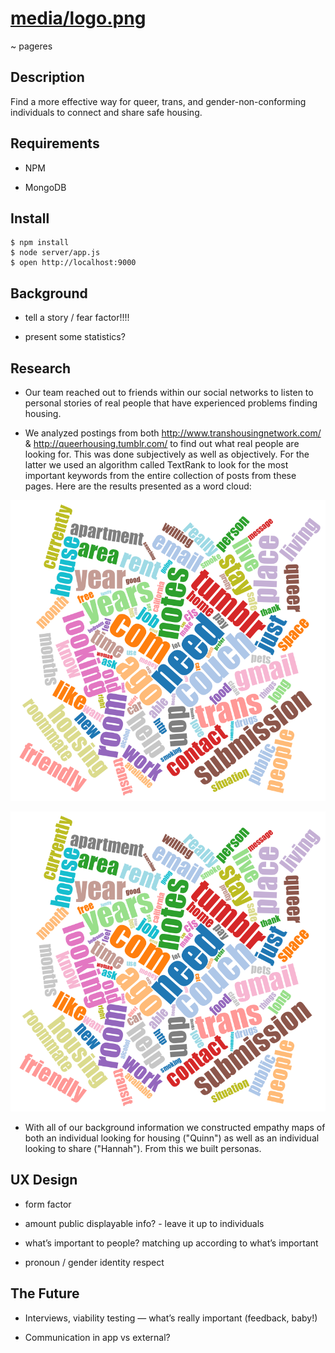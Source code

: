 [media/logo.png](media/logo.png)
================================

~   pageres

Description
-----------

Find a more effective way for queer, trans, and gender-non-conforming individuals to connect and share safe housing.

Requirements
------------

-   NPM

-   MongoDB

Install
-------

~~~~~~~~~~~~~~~~~~~~~~~~~~~~~~~~~~~~~~~~~~~~~~~~~~~~~~~~~~~~~~~~~~~~~~~~~~~~~~~~
$ npm install
$ node server/app.js
$ open http://localhost:9000
~~~~~~~~~~~~~~~~~~~~~~~~~~~~~~~~~~~~~~~~~~~~~~~~~~~~~~~~~~~~~~~~~~~~~~~~~~~~~~~~

Background
----------

-   tell a story / fear factor!!!!

-   present some statistics?

Research
--------

-   Our team reached out to friends within our social networks to listen to
    personal stories of real people that have experienced problems finding
    housing.

-   We analyzed postings from both http://www.transhousingnetwork.com/ &
    http://queerhousing.tumblr.com/ to find out what real people are looking
    for. This was done subjectively as well as objectively. For the latter we
    used an algorithm called TextRank to look for the most important keywords
    from the entire collection of posts from these pages. Here are the results
    presented as a word cloud:

![](media/research-keyword-extraction.png)

![pageres](media/research-keyword-extraction.png)

-   With all of our background information we constructed empathy maps of both
    an individual looking for housing ("Quinn") as well as an individual looking
    to share ("Hannah"). From this we built personas.

UX Design
---------

-   form factor

-   amount public displayable info? - leave it up to individuals

-   what’s important to people? matching up according to what’s important

-   pronoun / gender identity respect

The Future
----------

-   Interviews, viability testing — what’s really important (feedback, baby!)

-   Communication in app vs external?
